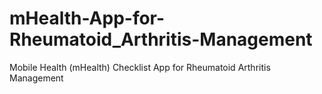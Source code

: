 # mHealth-App-for-Rheumatoid_Arthritis-Management
Mobile Health (mHealth) Checklist App for Rheumatoid Arthritis Management
